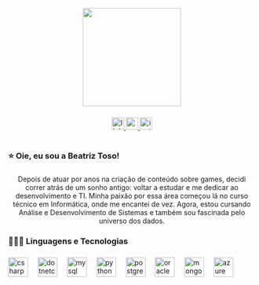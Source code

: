 <div align="center">
  <img height="200" src="https://media4.giphy.com/media/v1.Y2lkPTc5MGI3NjExd3c4ZDVtZzc0OXU5Y2Z4Z3E2NnV6OG1maGVpN2gzN2UwMmlwODNxciZlcD12MV9pbnRlcm5hbF9naWZfYnlfaWQmY3Q9Zw/1GZFbu6XNuyq4pc6PY/giphy.gif"  />
</div>

###

<div align="center">
  <a href="https://www.linkedin.com/in/beatriz-toso/" target="_blank">
    <img src="https://img.shields.io/static/v1?message=LinkedIn&logo=linkedin&label=&color=24755A&logoColor=white&labelColor=&style=for-the-badge" height="25" alt="linkedin logo"  />
  </a>
  <a href="https://www.youtube.com/channel/UCORFsqTvKmoknaaRYOOzAAA" target="_blank">
    <img src="https://img.shields.io/static/v1?message=Youtube&logo=youtube&label=&color=3A2519&logoColor=white&labelColor=&style=for-the-badge" height="25" alt="youtube logo"  />
  </a>
  <a href="https://www.instagram.com/biagalaxiaazul/" target="_blank">
    <img src="https://img.shields.io/static/v1?message=Instagram&logo=instagram&label=&color=24755A&logoColor=white&labelColor=&style=for-the-badge" height="25" alt="instagram logo"  />
  </a>
</div>

###

<h1 align="center"></h1>

###

<h3 align="left">⭐️ Oie, eu sou a Beatriz Toso!</h3>

###

<p align="center">Depois de atuar por anos na criação de conteúdo sobre games, decidi correr atrás de um sonho antigo: voltar a estudar e me dedicar ao desenvolvimento e TI. Minha paixão por essa área começou lá no curso técnico em Informática, onde me encantei de vez. Agora, estou cursando Análise e Desenvolvimento de Sistemas e também sou fascinada pelo universo dos dados.</p>

###

<h3 align="left">👩🏻‍💻 Linguagens e Tecnologias</h3>

###

<div align="left">
  <img src="https://cdn.jsdelivr.net/gh/devicons/devicon/icons/csharp/csharp-original.svg" height="40" alt="csharp logo"  />
  <img width="12" />
  <img src="https://cdn.jsdelivr.net/gh/devicons/devicon/icons/dotnetcore/dotnetcore-original.svg" height="40" alt="dotnetcore logo"  />
  <img width="12" />
  <img src="https://cdn.jsdelivr.net/gh/devicons/devicon/icons/mysql/mysql-original.svg" height="40" alt="mysql logo"  />
  <img width="12" />
  <img src="https://cdn.jsdelivr.net/gh/devicons/devicon/icons/python/python-original.svg" height="40" alt="python logo"  />
  <img width="12" />
  <img src="https://cdn.jsdelivr.net/gh/devicons/devicon/icons/postgresql/postgresql-original.svg" height="40" alt="postgresql logo"  />
  <img width="12" />
  <img src="https://cdn.jsdelivr.net/gh/devicons/devicon/icons/oracle/oracle-original.svg" height="40" alt="oracle logo"  />
  <img width="12" />
  <img src="https://cdn.jsdelivr.net/gh/devicons/devicon/icons/mongodb/mongodb-original.svg" height="40" alt="mongodb logo"  />
  <img width="12" />
  <img src="https://cdn.jsdelivr.net/gh/devicons/devicon/icons/azure/azure-original.svg" height="40" alt="azure logo"  />
</div>

###
